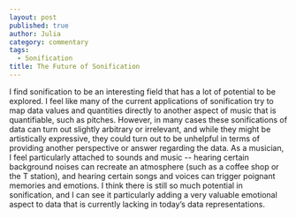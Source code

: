 ```yaml
---
layout: post
published: true
author: Julia
category: commentary
tags: 
  - Sonification
title: The Future of Sonification
---
```

I find sonification to be an interesting field that has a lot of potential to be explored. I feel like many of the current applications of sonification try to map data values and quantities directly to another aspect of music that is quantifiable, such as pitches. However, in many cases these sonifications of data can turn out slightly arbitrary or irrelevant, and while they might be artistically expressive, they could turn out to be unhelpful in terms of providing another perspective or answer regarding the data. As a musician, I feel particularly attached to sounds and music -- hearing certain background noises can recreate an atmosphere (such as a coffee shop or the T station), and hearing certain songs and voices can trigger poignant memories and emotions. I think there is still so much potential in sonification, and I can see it particularly adding a very valuable emotional aspect to data that is currently lacking in today’s data representations.
